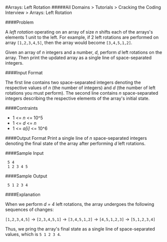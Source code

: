 #Arrays: Left Rotation
#####All Domains > Tutorials > Cracking the Coding Interview > Arrays: Left Rotation

####Problem

A *left rotation* operating on an array of size *n* shifts each of the arrays's elements 1 unit to the left. For example, if 2 left rotations are performed on array `[1,2,3,4,5]`, then the array would become `[3,4,5,1,2]`.

Given an array of *n* integers and a number, *d*, perform *d* left rotations on the array. Then print the updated array as a single line of space-separated integers. 

####Input Format

The first line contains two space-separated integers denoting the respective values of *n* (the number of integers) and *d* (the number of left rotations you must perform).
The second line contains *n* space-separated integers describing the respective elements of the array's initial state.

####Contraints
- 1 <= *n* <= 10^5
- 1 <= *d* <= *n*
- 1 <= *a[i]* <= 10^6

####Output Format
Print a single line of *n* space-separated integers denoting the final state of the array after performing *d* left rotations.

####Sample Input
```
 5 4
 1 2 3 4 5
```

####Sample Output
```
 5 1 2 3 4
```

####Explanation

When we perform *d = 4* left rotations, the array undergoes the following sequences of changes:

`[1,2,3,4,5]` -> `[2,3,4,5,1]` -> `[3,4,5,1,2]` -> `[4,5,1,2,3]` -> `[5,1,2,3,4]`

Thus, we pring the array's final state as a single line of space-separated values, which is `5 1 2 3 4`.
